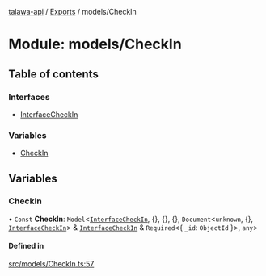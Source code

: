 [talawa-api](../README.md) / [Exports](../modules.md) / models/CheckIn

# Module: models/CheckIn

## Table of contents

### Interfaces

- [InterfaceCheckIn](../interfaces/models_CheckIn.InterfaceCheckIn.md)

### Variables

- [CheckIn](models_CheckIn.md#checkin)

## Variables

### CheckIn

• `Const` **CheckIn**: `Model`\<[`InterfaceCheckIn`](../interfaces/models_CheckIn.InterfaceCheckIn.md), \{\}, \{\}, \{\}, `Document`\<`unknown`, \{\}, [`InterfaceCheckIn`](../interfaces/models_CheckIn.InterfaceCheckIn.md)\> & [`InterfaceCheckIn`](../interfaces/models_CheckIn.InterfaceCheckIn.md) & `Required`\<\{ `_id`: `ObjectId`  \}\>, `any`\>

#### Defined in

[src/models/CheckIn.ts:57](https://github.com/PalisadoesFoundation/talawa-api/blob/e5f7a9d/src/models/CheckIn.ts#L57)
